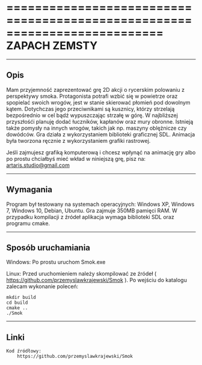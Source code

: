 ==========================================================================
ZAPACH ZEMSTY
==========================================================================											  
--------------------------------------------------------------------------
Opis
--------------------------------------------------------------------------

Mam przyjemność zaprezentować grę 2D akcji o rycerskim polowaniu z
perspektywy smoka. Protagonista potrafi wzbić się w powietrze oraz
spopielać swoich wrogów, jest w stanie skierować płomień pod dowolnym
kątem. Dotychczas jego przeciwnikami są kusznicy, którzy strzelają
bezpośrednio w cel bądź wypuszczając strzałę w górę. W najbliższej
przyszłośći planuję dodać łuczników, kapłanów oraz mury obronne. Istnieją
także pomysły na innych wrogów, takich jak np. maszyny oblężnicze
czy dowódców. Gra działa z wykorzystaniem biblioteki graficznej SDL.
Animacja była tworzona ręcznie z wykorzystaniem grafiki rastrowej.

Jeśli zajmujesz grafiką komputerową i chcesz wpłynąć na animację
gry albo po prostu chciałbyś mieć wkład w niniejszą grę, pisz na:
artaris.studio@gmail.com

--------------------------------------------------------------------------
Wymagania
--------------------------------------------------------------------------

Program był testowany na systemach operacyjnych: Windows XP, Windows 7,
Windows 10, Debian, Ubuntu. Gra zajmuje 350MB pamięci RAM. W przypadku
kompilacji z źródeł aplikacja wymaga biblioteki SDL oraz programu cmake.

--------------------------------------------------------------------------
Sposób uruchamiania
--------------------------------------------------------------------------

Windows:
Po prostu uruchom Smok.exe

Linux:
Przed uruchomieniem należy skompilować ze źródeł ( https://github.com/przemyslawkrajewski/Smok ). Po wejściu do katalogu zalecam wykonanie poleceń:

	mkdir build
	cd build
	cmake ..
	./Smok

--------------------------------------------------------------------------
Linki
--------------------------------------------------------------------------

	Kod źródłowy:
		https://github.com/przemyslawkrajewski/Smok

